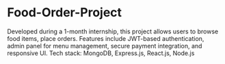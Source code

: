 # Food-Order-Project
Developed during a 1-month internship, this project allows users to browse food items, place orders. Features include JWT-based authentication, admin panel for menu management, secure payment integration, and responsive UI. Tech stack: MongoDB, Express.js, React.js, Node.js
